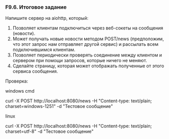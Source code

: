###  F9.6. Итоговое задание

Напишите сервер на aiohttp, который:

1. Позволяет клиентам подключиться через веб-сокеты на сообщения (новости).
2. Может получать новые новости методом POST/news (предположим, что этот запрос нам отправляет другой сервис) и рассылать всем подключившимся клиентам.
3. Позволяет периодически проверять соединение между клиентом и сервером при помощи запросов, которые ничего не меняют.
4. Сделайте страницу, которая может отображать полученные от этого сервиса сообщения.



Проверка:

windows cmd

curl -X POST http://localhost:8080/news -H "Content-type: text/plain; charset=windows-1251" -d "Тестовое сообщение"

linux

curl -X POST http://localhost:8080/news -H "Content-type: text/plain; charset=utf-8" -d "Тестовое сообщение"
